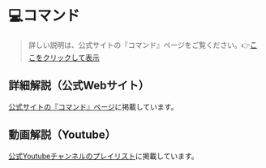 # 💻コマンド
> 詳しい説明は、公式サイトの『コマンド』ページをご覧ください。👉[ここをクリックして表示](https://made-by-free.com/command/)

## 詳細解説（公式Webサイト）
[公式サイトの『コマンド』ページ](http://made-by-free.com/command)に掲載しています。

## 動画解説（Youtube）
[公式Youtubeチャンネルのプレイリスト](https://www.youtube.com/watch?v=3wqnfQuSElY&list=PLhC3acWKQEJg11Ewnp5PiO54ISgeh1QI5&pp=iAQB)に掲載しています。